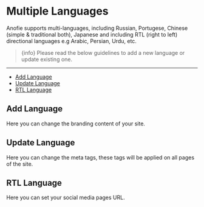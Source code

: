 # Multiple Languages

Anofie supports multi-languages, including Russian, Portugese, Chinese (simple & traditional both), Japanese and including RTL (right to left) directional languages e.g Arabic, Persian, Urdu, etc.

> {info} Please read the below guidelines to add a new language or update existing one.

---

- [Add Language](#Add-Language)
- [Update Language](#Update-Language)
- [RTL Language](#RTL-Language)


<a name="Add-Language"></a>
## Add Language

Here you can change the branding content of your site.


<a name="Update-Language"></a>
## Update Language

Here you can change the meta tags, these tags will be applied on all pages of the site.


<a name="RTL-Language"></a>
## RTL Language

Here you can set your social media pages URL.

